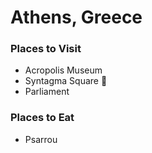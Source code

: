 # Athens, Greece


### Places to Visit
- Acropolis Museum
- Syntagma Square 🔳
- Parliament

### Places to Eat
- Psarrou
